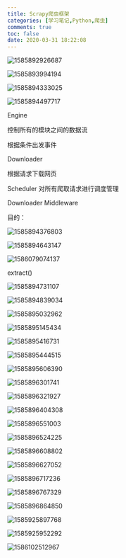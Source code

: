 ```yaml
---
title: Scrapy爬虫框架
categories: [学习笔记,Python,爬虫]
comments: true
toc: false
date: 2020-03-31 18:22:08
---
```


![1585892926687](C:\Users\lzfdd\AppData\Roaming\Typora\typora-user-images\1585892926687.png)

<!-- more -->

![1585893994194](C:\Users\lzfdd\AppData\Roaming\Typora\typora-user-images\1585893994194.png)

![1585894333025](C:\Users\lzfdd\AppData\Roaming\Typora\typora-user-images\1585894333025.png)

![1585894497717](C:\Users\lzfdd\AppData\Roaming\Typora\typora-user-images\1585894497717.png)

Engine

控制所有的模块之间的数据流

根据条件出发事件



Downloader

根据请求下载网页



Scheduler 对所有爬取请求进行调度管理



Downloader Middleware

目的：

![1585894376803](C:\Users\lzfdd\AppData\Roaming\Typora\typora-user-images\1585894376803.png)

![1585894643147](C:\Users\lzfdd\AppData\Roaming\Typora\typora-user-images\1585894643147.png)



![1586079074137](C:\Users\lzfdd\AppData\Roaming\Typora\typora-user-images\1586079074137.png)





extract()



![1585894731107](C:\Users\lzfdd\AppData\Roaming\Typora\typora-user-images\1585894731107.png)

![1585894839034](C:\Users\lzfdd\AppData\Roaming\Typora\typora-user-images\1585894839034.png)

![1585895032962](C:\Users\lzfdd\AppData\Roaming\Typora\typora-user-images\1585895032962.png)

![1585895145434](C:\Users\lzfdd\AppData\Roaming\Typora\typora-user-images\1585895145434.png)





![1585895416731](C:\Users\lzfdd\AppData\Roaming\Typora\typora-user-images\1585895416731.png)

![1585895444515](C:\Users\lzfdd\AppData\Roaming\Typora\typora-user-images\1585895444515.png)



![1585895606390](C:\Users\lzfdd\AppData\Roaming\Typora\typora-user-images\1585895606390.png)





![1585896301741](C:\Users\lzfdd\AppData\Roaming\Typora\typora-user-images\1585896301741.png)

![1585896321927](C:\Users\lzfdd\AppData\Roaming\Typora\typora-user-images\1585896321927.png)







![1585896404308](C:\Users\lzfdd\AppData\Roaming\Typora\typora-user-images\1585896404308.png)





![1585896551003](C:\Users\lzfdd\AppData\Roaming\Typora\typora-user-images\1585896551003.png)

![1585896524225](C:\Users\lzfdd\AppData\Roaming\Typora\typora-user-images\1585896524225.png)



![1585896608802](C:\Users\lzfdd\AppData\Roaming\Typora\typora-user-images\1585896608802.png)

![1585896627052](C:\Users\lzfdd\AppData\Roaming\Typora\typora-user-images\1585896627052.png)





![1585896717236](C:\Users\lzfdd\AppData\Roaming\Typora\typora-user-images\1585896717236.png)







![1585896767329](C:\Users\lzfdd\AppData\Roaming\Typora\typora-user-images\1585896767329.png)

![1585896864850](C:\Users\lzfdd\AppData\Roaming\Typora\typora-user-images\1585896864850.png)

![1585925897768](C:\Users\lzfdd\AppData\Roaming\Typora\typora-user-images\1585925897768.png)

![1585925952292](C:\Users\lzfdd\AppData\Roaming\Typora\typora-user-images\1585925952292.png)

![1586102512967](C:\Users\lzfdd\AppData\Roaming\Typora\typora-user-images\1586102512967.png)